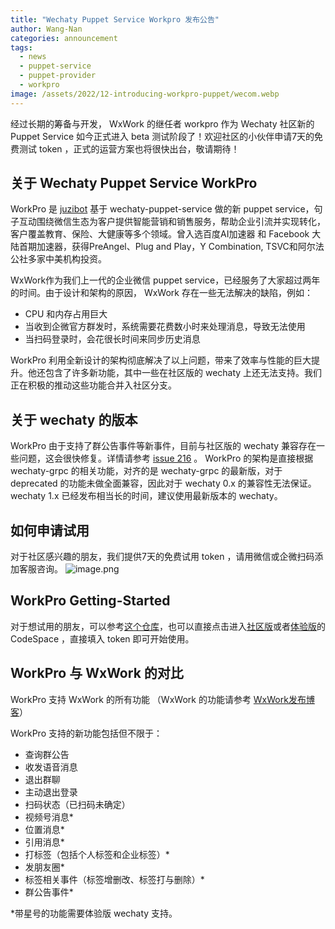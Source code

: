 ```yaml
---
title: "Wechaty Puppet Service Workpro 发布公告"
author: Wang-Nan
categories: announcement
tags:
  - news
  - puppet-service
  - puppet-provider
  - workpro
image: /assets/2022/12-introducing-workpro-puppet/wecom.webp
---
```


经过长期的筹备与开发， WxWork 的继任者 workpro 作为 Wechaty 社区新的 Puppet Service 如今正式进入 beta 测试阶段了！欢迎社区的小伙伴申请7天的免费测试 token ，正式的运营方案也将很快出台，敬请期待！

## 关于 Wechaty Puppet Service WorkPro

WorkPro 是 [juzibot](https://github.com/juzibot/wxwork-tester) 基于 wechaty-puppet-service 做的新 puppet service，句子互动围绕微信生态为客户提供智能营销和销售服务，帮助企业引流并实现转化，客户覆盖教育、保险、大健康等多个领域。曾入选百度AI加速器 和 Facebook 大陆首期加速器，获得PreAngel、Plug and Play，Y Combination, TSVC和阿尔法公社多家中美机构投资。

WxWork作为我们上一代的企业微信 puppet service，已经服务了大家超过两年的时间。由于设计和架构的原因， WxWork 存在一些无法解决的缺陷，例如：

- CPU 和内存占用巨大
- 当收到企微官方群发时，系统需要花费数小时来处理消息，导致无法使用
- 当扫码登录时，会花很长时间来同步历史消息

WorkPro 利用全新设计的架构彻底解决了以上问题，带来了效率与性能的巨大提升。他还包含了许多新功能，其中一些在社区版的 wechaty 上还无法支持。我们正在积极的推动这些功能合并入社区分支。

## 关于 wechaty 的版本

WorkPro 由于支持了群公告事件等新事件，目前与社区版的 wechaty 兼容存在一些问题，这会很快修复。详情请参考 [issue 216](https://github.com/wechaty/puppet-service/issues/216) 。
WorkPro 的架构是直接根据 wechaty-grpc 的相关功能，对齐的是 wechaty-grpc 的最新版，对于 deprecated 的功能未做全面兼容，因此对于 wechaty 0.x 的兼容性无法保证。 wechaty 1.x 已经发布相当长的时间，建议使用最新版本的 wechaty。

## 如何申请试用

对于社区感兴趣的朋友，我们提供7天的免费试用 token ，请用微信或企微扫码添加客服咨询。
![image.png](/assets/2022/12-introducing-workpro-puppet/qrcode.png)

## WorkPro Getting-Started

对于想试用的朋友，可以参考[这个仓库](https://github.com/juzibot/workpro-getting-started)，也可以直接点击进入[社区版](https://github.com/codespaces/new?hide_repo_select=true&ref=main&repo=581390026)或者[体验版](https://github.com/codespaces/new?hide_repo_select=true&ref=latest-features&repo=581390026)的 CodeSpace ，直接填入 token 即可开始使用。

## WorkPro 与 WxWork 的对比

WorkPro 支持 WxWork 的所有功能 （WxWork 的功能请参考 [WxWork发布博客](https://wechaty.js.org/2020/12/07/puppet-wxwork-beta-release/)）

WorkPro 支持的新功能包括但不限于：

- 查询群公告
- 收发语音消息
- 退出群聊
- 主动退出登录
- 扫码状态（已扫码未确定）
- 视频号消息*
- 位置消息*
- 引用消息*
- 打标签（包括个人标签和企业标签）*
- 发朋友圈*
- 标签相关事件（标签增删改、标签打与删除）*
- 群公告事件*

*带星号的功能需要体验版 wechaty 支持。
